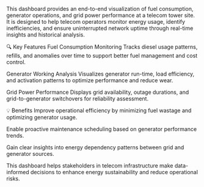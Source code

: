 This dashboard provides an end-to-end visualization of fuel consumption, generator operations, and grid power performance at a telecom tower site. It is designed to help telecom operators monitor energy usage, identify inefficiencies, and ensure uninterrupted network uptime through real-time insights and historical analysis.

🔍 Key Features
Fuel Consumption Monitoring
Tracks diesel usage patterns, refills, and anomalies over time to support better fuel management and cost control.

Generator Working Analysis
Visualizes generator run-time, load efficiency, and activation patterns to optimize performance and reduce wear.

Grid Power Performance
Displays grid availability, outage durations, and grid-to-generator switchovers for reliability assessment.

💡 Benefits
Improve operational efficiency by minimizing fuel wastage and optimizing generator usage.

Enable proactive maintenance scheduling based on generator performance trends.

Gain clear insights into energy dependency patterns between grid and generator sources.

This dashboard helps stakeholders in telecom infrastructure make data-informed decisions to enhance energy sustainability and reduce operational risks.
